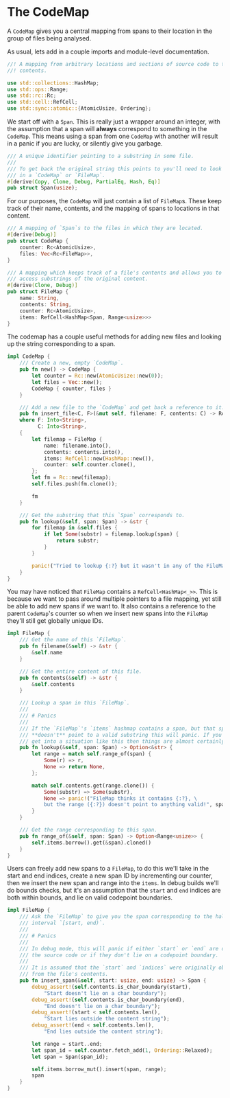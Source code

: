 # The CodeMap

A `CodeMap` gives you a central mapping from spans to their location in the
group of files being analysed.

As usual, lets add in a couple imports and module-level documentation.

```rust
//! A mapping from arbitrary locations and sections of source code to their
//! contents.

use std::collections::HashMap;
use std::ops::Range;
use std::rc::Rc;
use std::cell::RefCell;
use std::sync::atomic::{AtomicUsize, Ordering};
```

We start off with a `Span`. This is really just a wrapper around an integer,
with the assumption that a span will **always** correspond to something in
the `CodeMap`. This means using a span from one `CodeMap` with another will
result in a panic if you are lucky, or silently give you garbage.

```rust
/// A unique identifier pointing to a substring in some file.
///
/// To get back the original string this points to you'll need to look it up
/// in a `CodeMap` or `FileMap`. 
#[derive(Copy, Clone, Debug, PartialEq, Hash, Eq)]
pub struct Span(usize);
```

For our purposes, the `CodeMap` will just contain a list of `FileMap`s. These
keep track of their name, contents, and the mapping of spans to locations in
that content.

```rust
/// A mapping of `Span`s to the files in which they are located.
#[derive(Debug)]
pub struct CodeMap {
    counter: Rc<AtomicUsize>,
    files: Vec<Rc<FileMap>>,
}

/// A mapping which keeps track of a file's contents and allows you to cheaply
/// access substrings of the original content.
#[derive(Clone, Debug)]
pub struct FileMap {
    name: String,
    contents: String,
    counter: Rc<AtomicUsize>,
    items: RefCell<HashMap<Span, Range<usize>>>
}
```

The codemap has a couple useful methods for adding new files and looking up the
string corresponding to a span.

```rust
impl CodeMap {
    /// Create a new, empty `CodeMap`.
    pub fn new() -> CodeMap {
        let counter = Rc::new(AtomicUsize::new(0));
        let files = Vec::new();
        CodeMap { counter, files }
    }

    /// Add a new file to the `CodeMap` and get back a reference to it.
    pub fn insert_file<C, F>(&mut self, filename: F, contents: C) -> Rc<FileMap> 
    where F: Into<String>,
          C: Into<String>,
    {
        let filemap = FileMap {
            name: filename.into(),
            contents: contents.into(),
            items: RefCell::new(HashMap::new()),
            counter: self.counter.clone(),
        };
        let fm = Rc::new(filemap);
        self.files.push(fm.clone());

        fm
    }

    /// Get the substring that this `Span` corresponds to.
    pub fn lookup(&self, span: Span) -> &str {
        for filemap in &self.files {
            if let Some(substr) = filemap.lookup(span) {
                return substr;
            }
        }

        panic!("Tried to lookup {:?} but it wasn't in any of the FileMaps... This is a bug!")
    }
}
```

You may have noticed that `FileMap` contains a `RefCell<HashMap<_>>`. This is 
because we want to pass around multiple pointers to a file mapping, yet still
be able to add new spans if we want to. It also contains a reference to the
parent `CodeMap`'s counter so when we insert new spans into the `FileMap` 
they'll still get globally unique IDs.

```rust
impl FileMap {
    /// Get the name of this `FileMap`.
    pub fn filename(&self) -> &str {
        &self.name
    }

    /// Get the entire content of this file.
    pub fn contents(&self) -> &str {
        &self.contents
    }

    /// Lookup a span in this `FileMap`.
    ///
    /// # Panics
    ///
    /// If the `FileMap`'s `items` hashmap contains a span, but that span 
    /// **doesn't** point to a valid substring this will panic. If you ever
    /// get into a situation like this then things are almost certainly FUBAR.
    pub fn lookup(&self, span: Span) -> Option<&str> {
        let range = match self.range_of(span) {
            Some(r) => r,
            None => return None,
        };

        match self.contents.get(range.clone()) {
            Some(substr) => Some(substr),
            None => panic!("FileMap thinks it contains {:?}, \
            but the range ({:?}) doesn't point to anything valid!", span, range),
        }
    }

    /// Get the range corresponding to this span.
    pub fn range_of(&self, span: Span) -> Option<Range<usize>> {
        self.items.borrow().get(&span).cloned() 
    }
}
```

Users can freely add new spans to a `FileMap`, to do this we'll take in the 
start and end indices, create a new span ID by incrementing our counter, then
we insert the new span and range into the `items`. In debug builds we'll do 
bounds checks, but it's an assumption that the `start` and `end` indices are
both within bounds, and lie on valid codepoint boundaries.

```rust
impl FileMap {
    /// Ask the `FileMap` to give you the span corresponding to the half-open
    /// interval `[start, end)`.
    ///
    /// # Panics
    ///
    /// In debug mode, this will panic if either `start` or `end` are outside
    /// the source code or if they don't lie on a codepoint boundary.
    ///
    /// It is assumed that the `start` and `indices` were originally obtained
    /// from the file's contents.
    pub fn insert_span(&self, start: usize, end: usize) -> Span {
        debug_assert!(self.contents.is_char_boundary(start), 
            "Start doesn't lie on a char boundary");
        debug_assert!(self.contents.is_char_boundary(end), 
            "End doesn't lie on a char boundary");
        debug_assert!(start < self.contents.len(), 
            "Start lies outside the content string");
        debug_assert!(end < self.contents.len(), 
            "End lies outside the content string");

        let range = start..end;
        let span_id = self.counter.fetch_add(1, Ordering::Relaxed);
        let span = Span(span_id);

        self.items.borrow_mut().insert(span, range);
        span
    }
}
```